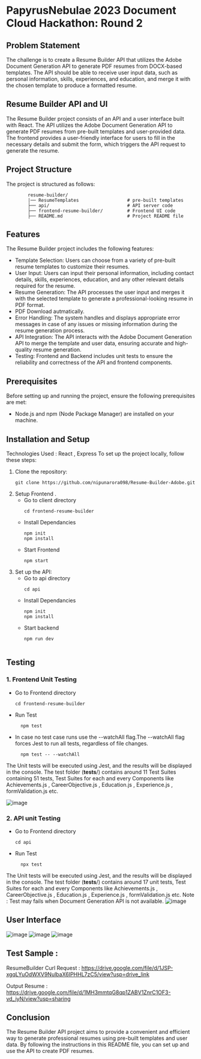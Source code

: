 # PapyrusNebulae 2023 Document Cloud Hackathon: Round 2
## Problem Statement
The challenge is to create a Resume Builder API that utilizes the Adobe Document Generation API to generate PDF resumes from DOCX-based templates. The API should be able to receive user input data, such as personal information, skills, experiences, and education, and merge it with the chosen template to produce a formatted resume.
## Resume Builder API and UI
The Resume Builder project consists of an API and a user interface built with React. The API utilizes the Adobe Document Generation API to generate PDF resumes from pre-built templates and user-provided data. The frontend provides a user-friendly interface for users to fill in the necessary details and submit the form, which triggers the API request to generate the resume.
## Project Structure
  The project is structured as follows:
  ```shell
          resume-builder/
          |── ResumeTemplates                  # pre-built templates
          ├── api/                             # API server code
          ├── frontend-resume-builder/         # Frontend UI code
          ├── README.md                        # Project README file
  ```

## Features
The Resume Builder project includes the following features:
- Template Selection: Users can choose from a variety of pre-built resume templates to customize their resumes.
- User Input: Users can input their personal information, including contact details, skills, experiences, education, and any other relevant details required for the resume.
- Resume Generation: The API processes the user input and merges it with the selected template to generate a professional-looking resume in PDF format.
- PDF Download autmatically.
- Error Handling: The system handles and displays appropriate error messages in case of any issues or missing information during the resume generation process.
- API Integration: The API interacts with the Adobe Document Generation API to merge the template and user data, ensuring accurate and high-quality resume generation.
- Testing: Frontend and Backend includes unit tests to ensure the reliability and correctness of the API and frontend components.


## Prerequisites
Before setting up and running the project, ensure the following prerequisites are met:
- Node.js and npm (Node Package Manager) are installed on your machine.
  
## Installation and Setup
Technologies Used : React , Express 
To set up the project locally, follow these steps:

1. Clone the repository:
    ```shell
   git clone https://github.com/nipunarora098/Resume-Builder-Adobe.git
	
2. Setup Frontend .
   - Go to client directory
		```shell
		cd frontend-resume-builder
   - Install Dependancies
		```shell
	 	npm init
		npm install
   - Start Frontend
	 	```shell
	 	npm start
2. Set up the API:
   - Go to api directory
		```shell
	 	cd api
   -  Install Dependancies
		```shell
	 	npm init
	 	npm install
   - Start backend
		```shell
	 	npm run dev


 ## Testing 
 ### 1. Frontend Unit Testing
- Go to Frontend directory
     ```shell
 	cd frontend-resume-builder
- Run Test
  ```shell
 	npm test
- In case no test case runs use the --watchAll flag.The --watchAll flag forces Jest to run all tests, regardless of file changes.
  ```shell
 	npm test -- --watchAll
The Unit tests will be executed using Jest, and the results will be displayed in the console. The test folder (__tests__/) contains around 11 Test Suites containing 51 tests, Test Suites for each and every Components like Achievements.js , CareerObjective.js , Education.js , Experience.js , formValidation.js etc.


![image](https://github.com/nipunarora098/Resume-Builder-Adobe/assets/74128691/492e3023-e001-4083-842a-b3d0938d5973)


### 2. API unit Testing
- Go to Frontend directory
     ```shell
 	cd api
- Run Test
  ```shell
 	npx test

The Unit tests will be executed using Jest, and the results will be displayed in the console. The test folder (__tests__/) contains around 17 
unit tests, Test Suites for each and every Components like Achievements.js , CareerObjective.js , Education.js , Experience.js , formValidation.js etc.
Note : Test may fails when Document Generation API is not available.
![image](https://github.com/nipunarora098/Resume-Builder-Adobe/assets/74128691/b28c804f-3e92-4d1d-ab2b-aa7e6e711da9)



## User Interface
![image](https://github.com/nipunarora098/Resume-Builder-Adobe/assets/74128691/cc1fab6a-f70e-4238-8a36-fb7e652307bd)
![image](https://github.com/nipunarora098/Resume-Builder-Adobe/assets/74128691/2fd205d7-8bcd-41c6-90ca-549b216c930d)
![image](https://github.com/nipunarora098/Resume-Builder-Adobe/assets/74128691/d30d46b1-7c68-484a-8bbb-301c7e595609)


## Test Sample : 
 ResumeBuilder Curl Request : https://drive.google.com/file/d/1JSP-xgqLYuOdWXV9NulbaX6IPHHL7zC5/view?usp=drive_link
 
Output Resume : https://drive.google.com/file/d/1MH3mmtqG8qp1ZABV1ZnrC1OF3-vd_jyN/view?usp=sharing
## Conclusion
The Resume Builder API project aims to provide a convenient and efficient way to generate professional resumes using pre-built templates and user data. By following the instructions in this README file, you can set up and use the API to create PDF resumes. 
